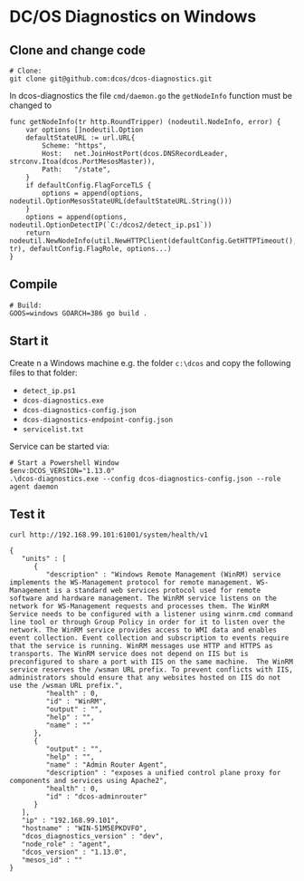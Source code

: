 # DC/OS Diagnostics on Windows

## Clone and change code

```
# Clone:
git clone git@github.com:dcos/dcos-diagnostics.git
```

In dcos-diagnostics the file `cmd/daemon.go` the `getNodeInfo` function must be changed to

```
func getNodeInfo(tr http.RoundTripper) (nodeutil.NodeInfo, error) {
    var options []nodeutil.Option
    defaultStateURL := url.URL{
        Scheme: "https",
        Host:   net.JoinHostPort(dcos.DNSRecordLeader, strconv.Itoa(dcos.PortMesosMaster)),
        Path:   "/state",
    }
    if defaultConfig.FlagForceTLS {
        options = append(options, nodeutil.OptionMesosStateURL(defaultStateURL.String()))
    }
    options = append(options, nodeutil.OptionDetectIP(`C:/dcos2/detect_ip.ps1`))
    return nodeutil.NewNodeInfo(util.NewHTTPClient(defaultConfig.GetHTTPTimeout(), tr), defaultConfig.FlagRole, options...)
}
```


## Compile

```
# Build:
GOOS=windows GOARCH=386 go build .
```

## Start it

Create n a Windows machine e.g. the folder `c:\dcos` and copy the following files to that folder:

- `detect_ip.ps1`
- `dcos-diagnostics.exe`
- `dcos-diagnostics-config.json`
- `dcos-diagnostics-endpoint-config.json`
- `servicelist.txt`

Service can be started via:

```
# Start a Powershell Window
$env:DCOS_VERSION="1.13.0"
.\dcos-diagnostics.exe --config dcos-diagnostics-config.json --role agent daemon
```

## Test it

```
curl http://192.168.99.101:61001/system/health/v1

{
   "units" : [
      {
         "description" : "Windows Remote Management (WinRM) service implements the WS-Management protocol for remote management. WS-Management is a standard web services protocol used for remote software and hardware management. The WinRM service listens on the network for WS-Management requests and processes them. The WinRM Service needs to be configured with a listener using winrm.cmd command line tool or through Group Policy in order for it to listen over the network. The WinRM service provides access to WMI data and enables event collection. Event collection and subscription to events require that the service is running. WinRM messages use HTTP and HTTPS as transports. The WinRM service does not depend on IIS but is preconfigured to share a port with IIS on the same machine.  The WinRM service reserves the /wsman URL prefix. To prevent conflicts with IIS, administrators should ensure that any websites hosted on IIS do not use the /wsman URL prefix.",
         "health" : 0,
         "id" : "WinRM",
         "output" : "",
         "help" : "",
         "name" : ""
      },
      {
         "output" : "",
         "help" : "",
         "name" : "Admin Router Agent",
         "description" : "exposes a unified control plane proxy for components and services using Apache2",
         "health" : 0,
         "id" : "dcos-adminrouter"
      }
   ],
   "ip" : "192.168.99.101",
   "hostname" : "WIN-51M5EPKDVFO",
   "dcos_diagnostics_version" : "dev",
   "node_role" : "agent",
   "dcos_version" : "1.13.0",
   "mesos_id" : ""
}
```
